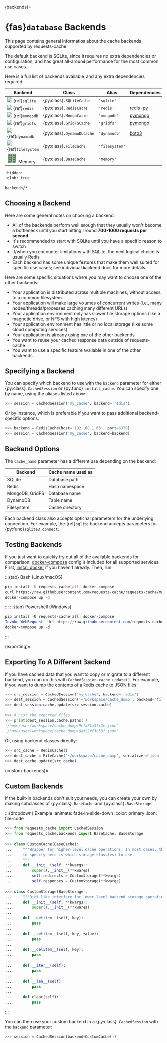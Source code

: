 (backends)=
# {fas}`database` Backends
This page contains general information about the cache backends supported by requests-cache.

The default backend is SQLite, since it requires no extra dependencies or configuration, and has
great all-around performance for the most common use cases.

Here is a full list of backends available, and any extra dependencies required:

Backend                                               | Class                      | Alias          | Dependencies
------------------------------------------------------|----------------------------|----------------|----------------------------------------------------------
![](../_static/sqlite_32px.png)     {ref}`sqlite`     | {py:class}`.SQLiteCache`   | `'sqlite'`     |
![](../_static/redis_32px.png)      {ref}`redis`      | {py:class}`.RedisCache`    | `'redis'`      | [redis-py](https://github.com/andymccurdy/redis-py)
![](../_static/mongodb_32px.png)    {ref}`mongodb`    | {py:class}`.MongoCache`    | `'mongodb'`    | [pymongo](https://github.com/mongodb/mongo-python-driver)
![](../_static/mongodb_32px.png)    {ref}`gridfs`     | {py:class}`.GridFSCache`   | `'gridfs'`     | [pymongo](https://github.com/mongodb/mongo-python-driver)
![](../_static/dynamodb_32px.png)   {ref}`dynamodb`   | {py:class}`.DynamoDbCache` | `'dynamodb'`   | [boto3](https://github.com/boto/boto3)
![](../_static/files-json_32px.png) {ref}`filesystem` | {py:class}`.FileCache`     | `'filesystem'` |
![](../_static/memory_32px.png) Memory                | {py:class}`.BaseCache`     | `'memory'`     |

<!-- Hidden ToC tree to add pages to sidebar ToC -->
```{toctree}
:hidden:
:glob: true

backends/*
```

## Choosing a Backend
Here are some general notes on choosing a backend:
* All of the backends perform well enough that they usually won't become a bottleneck until you
  start hitting around **700-1000 requests per second**
* It's recommended to start with SQLite until you have a specific reason to switch
* If/when you encounter limitations with SQLite, the next logical choice is usually Redis
* Each backend has some unique features that make them well suited for specific use cases; see
  individual backend docs for more details

Here are some specific situations where you may want to choose one of the other backends:
* Your application is distributed across multiple machines, without access to a common filesystem
* Your application will make large volumes of concurrent writes (i.e., many nodes/threads/processes caching many different URLs)
* Your application environment only has slower file storage options (like a magnetic drive, or NFS with high latency)
* Your application environment has little or no local storage (like some cloud computing services)
* Your application is already using one of the other backends
* You want to reuse your cached response data outside of requests-cache
* You want to use a specific feature available in one of the other backends

## Specifying a Backend
You can specify which backend to use with the `backend` parameter for either {py:class}`.CachedSession`
or {py:func}`.install_cache`. You can specify one by name, using the aliases listed above:
```python
>>> session = CachedSession('my_cache', backend='redis')
```

Or by instance, which is preferable if you want to pass additional backend-specific options:
```python
>>> backend = RedisCache(host='192.168.1.63', port=6379)
>>> session = CachedSession('my_cache', backend=backend)
```

## Backend Options
The `cache_name` parameter has a different use depending on the backend:

Backend         | Cache name used as
----------------|-------------------
SQLite          | Database path
Redis           | Hash namespace
MongoDB, GridFS | Database name
DynamoDB        | Table name
Filesystem      | Cache directory

Each backend class also accepts optional parameters for the underlying connection. For example,
the {ref}`sqlite` backend accepts parameters for {py:func}`sqlite3.connect`.

## Testing Backends
If you just want to quickly try out all of the available backends for comparison,
[docker-compose](https://docs.docker.com/compose/) config is included for all supported services.
First, [install docker](https://docs.docker.com/get-docker/) if you haven't already. Then, run:

:::{tab} Bash (Linux/macOS)
```bash
pip install -U requests-cache[all] docker-compose
curl https://raw.githubusercontent.com/requests-cache/requests-cache/main/docker-compose.yml -O docker-compose.yml
docker-compose up -d
```
:::
:::{tab} Powershell (Windows)
```ps1
pip install -U requests-cache[all] docker-compose
Invoke-WebRequest -Uri https://raw.githubusercontent.com/requests-cache/requests-cache/main/docker-compose.yml -Outfile docker-compose.yml
docker-compose up -d
```
:::

(exporting)=
## Exporting To A Different Backend
If you have cached data that you want to copy or migrate to a different backend, you can do this
with `CachedSession.cache.update()`. For example, if you want to dump the contents of a Redis cache
to JSON files:
```python
>>> src_session = CachedSession('my_cache', backend='redis')
>>> dest_session = CachedSession('~/workspace/cache_dump', backend='filesystem', serializer='json')
>>> dest_session.cache.update(src_session.cache)

>>> # List the exported files
>>> print(dest_session.cache.paths())
'/home/user/workspace/cache_dump/9e7a71a3ff2e.json'
'/home/user/workspace/cache_dump/8a922ff3c53f.json'
```

Or, using backend classes directly:
```python
>>> src_cache = RedisCache()
>>> dest_cache = FileCache('~/workspace/cache_dump', serializer='json')
>>> dest_cache.update(src_cache)
```

(custom-backends)=
## Custom Backends
If the built-in backends don't suit your needs, you can create your own by making subclasses of {py:class}`.BaseCache` and {py:class}`.BaseStorage`:

:::{dropdown} Example
:animate: fade-in-slide-down
:color: primary
:icon: file-code

```python
>>> from requests_cache import CachedSession
>>> from requests_cache.backends import BaseCache, BaseStorage

>>> class CustomCache(BaseCache):
...     """Wrapper for higher-level cache operations. In most cases, the only thing you need
...     to specify here is which storage class(es) to use.
...     """
...     def __init__(self, **kwargs):
...         super().__init__(**kwargs)
...         self.redirects = CustomStorage(**kwargs)
...         self.responses = CustomStorage(**kwargs)

>>> class CustomStorage(BaseStorage):
...     """Dict-like interface for lower-level backend storage operations"""
...     def __init__(self, **kwargs):
...         super().__init__(**kwargs)
...
...     def __getitem__(self, key):
...         pass
...
...     def __setitem__(self, key, value):
...         pass
...
...     def __delitem__(self, key):
...         pass
...
...     def __iter__(self):
...         pass
...
...     def __len__(self):
...         pass
...
...     def clear(self):
...         pass
```
:::

You can then use your custom backend in a {py:class}`.CachedSession` with the `backend` parameter:
```python
>>> session = CachedSession(backend=CustomCache())
```
